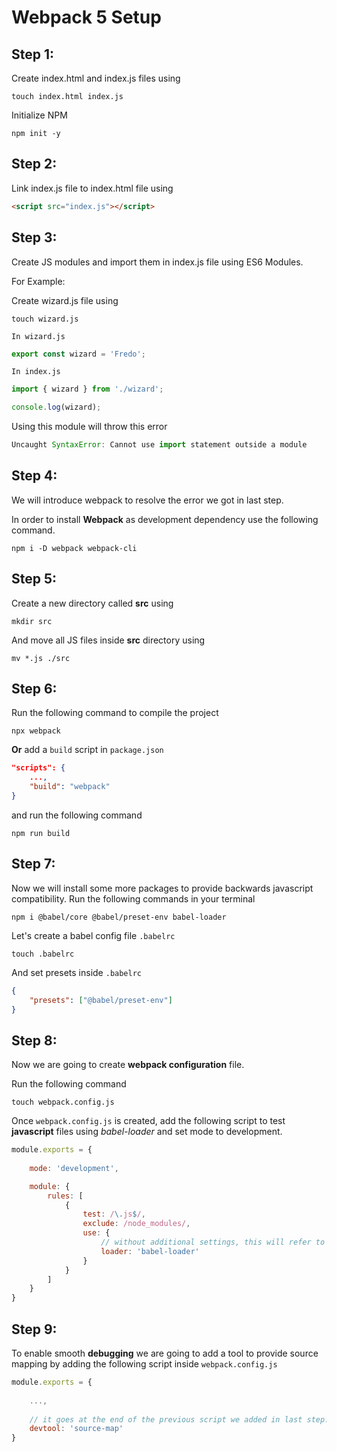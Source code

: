 # Webpack 5 Setup

## Step 1:

Create index.html and index.js files using 
```
touch index.html index.js
```

Initialize NPM 
```
npm init -y
```

## Step 2:

Link index.js file to index.html file using
```html
<script src="index.js"></script>
```

## Step 3:

Create JS modules and import them in index.js file using ES6 Modules.

For Example:

Create wizard.js file using 
```
touch wizard.js
```

```In wizard.js```

```js
export const wizard = 'Fredo';
```

```In index.js```

```js
import { wizard } from './wizard';

console.log(wizard);
```

Using this module will throw this error
```js
Uncaught SyntaxError: Cannot use import statement outside a module
```

## Step 4:
We will introduce webpack to resolve the error we got in last step.

In order to install **Webpack** as development dependency use the following command.
```
npm i -D webpack webpack-cli
```

## Step 5:
Create a new directory called **src** using
```
mkdir src
```

And move all JS files inside **src** directory using
```
mv *.js ./src
```

## Step 6:
Run the following command to compile the project
```
npx webpack
```

**Or** add a ```build``` script in ```package.json```
```json
"scripts": {
    ...,
    "build": "webpack"
}
```
and run the following command
```
npm run build
```

## Step 7:

Now we will install some more packages to provide backwards javascript compatibility. Run the following commands in your terminal
```
npm i @babel/core @babel/preset-env babel-loader
```

Let's create a babel config file ```.babelrc```
```
touch .babelrc
```

And set presets inside ```.babelrc```
```json
{
    "presets": ["@babel/preset-env"]
}
```

## Step 8:
Now we are going to create **webpack configuration** file.

Run the following command
```
touch webpack.config.js
```

Once ```webpack.config.js``` is created, add the following script to test **javascript** files using *babel-loader* and set mode to development.
```js
module.exports = {
    
    mode: 'development',

    module: {
        rules: [
            {
                test: /\.js$/,
                exclude: /node_modules/,
                use: {
                    // without additional settings, this will refer to .babelrc
                    loader: 'babel-loader'
                }
            }
        ]
    }
}
```

## Step 9:
To enable smooth **debugging** we are going to add a tool to provide source mapping by adding the following script inside ```webpack.config.js```
```js
module.exports = {
    
    ...,
    
    // it goes at the end of the previous script we added in last step.
    devtool: 'source-map'
}
```
